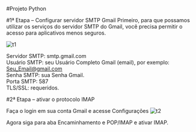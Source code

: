 #Projeto Python

#1ª Etapa – Configurar servidor SMTP Gmail
Primeiro, para que possamos utilizar os serviços do servidor SMTP do Gmail, você precisa permitir o acesso para aplicativos menos seguros.

![t1](https://user-images.githubusercontent.com/96980587/161424278-6c51cf33-9183-43e1-af95-b8f04ed701c2.jpg)

Servidor SMTP: smtp.gmail.com <br/>
Usuário SMTP: seu Usuário Completo Gmail (email), por exemplo: Seu_Email@gmail.com<br/>
Senha SMTP: sua Senha Gmail.<br/>
Porta SMTP: 587<br/>
TLS/SSL: requeridos.<br/>

#2ª Etapa – ativar o protocolo IMAP

Faça o login em sua conta Gmail e acesse Configurações
![t2](https://user-images.githubusercontent.com/96980587/161424594-46b7ba9b-11e8-4a51-b5bf-ea35986e973a.jpg)

Agora siga para aba Encaminhamento e POP/IMAP e ativar IMAP.
